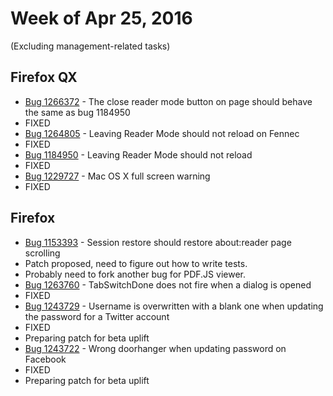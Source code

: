 # Week of Apr 25, 2016

(Excluding management-related tasks)

## Firefox QX

* [Bug 1266372](https://bugzil.la/1266372) - The close reader mode button on page should behave the same as bug 1184950
 * FIXED
* [Bug 1264805](https://bugzil.la/1264805) - Leaving Reader Mode should not reload on Fennec
 * FIXED
* [Bug 1184950](https://bugzil.la/1184950) - Leaving Reader Mode should not reload
 * FIXED
* [Bug 1229727](https://bugzil.la/1229727) - Mac OS X full screen warning
 * FIXED

## Firefox

* [Bug 1153393](https://bugzil.la/1153393) - Session restore should restore about:reader page scrolling
 * Patch proposed, need to figure out how to write tests.
 * Probably need to fork another bug for PDF.JS viewer.
* [Bug 1263760](https://bugzil.la/1263760) - TabSwitchDone does not fire when a dialog is opened
 * FIXED
* [Bug 1243729](https://bugzil.la/1243729) - Username is overwritten with a blank one when updating the password for a Twitter account
 * FIXED
 * Preparing patch for beta uplift
* [Bug 1243722](https://bugzil.la/1243722) - Wrong doorhanger when updating password on Facebook
 * FIXED
 * Preparing patch for beta uplift
